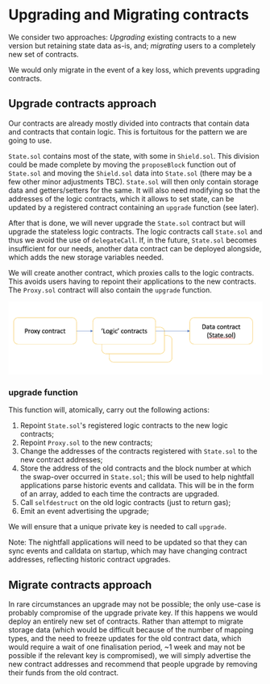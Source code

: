 # Upgrading and Migrating contracts

We consider two approaches:  *Upgrading* existing contracts to a new version but retaining
state data as-is, and; *migrating* users to a completely new set of contracts.

We would only migrate in the event of a key loss, which prevents upgrading contracts.

## Upgrade contracts approach

Our contracts are already mostly divided into contracts that contain data and contracts that
contain logic. This is fortuitous for the pattern we are going to use.

`State.sol` contains most of the state, with some in `Shield.sol`.
This division could be made complete by moving the `proposeBlock` function out of `State.sol`
and moving the `Shield.sol` data into `State.sol` (there may be a few other minor adjustments
TBC). `State.sol` will then only contain storage data and getters/setters for the same.
It will also need modifying so that the addresses of the logic contracts, which it allows to
set state, can be updated by a registered contract containing an `upgrade` function (see later).

After that is done, we will never upgrade the `State.sol` contract but will upgrade the
stateless logic contracts. The logic contracts call `State.sol` and thus we avoid the use of
`delegateCall`. If, in the future, `State.sol` becomes insufficient for our needs, another
data contract can be deployed alongside, which adds the new storage variables needed.

We will create another contract, which proxies calls to the logic contracts. This avoids users
having to repoint their applications to the new contracts. The `Proxy.sol` contract will also
contain the `upgrade` function.

![contract interaction](./contract-upgrade.png)

### upgrade function

This function will, atomically, carry out the following actions:

1. Repoint `State.sol`'s registered logic contracts to the new logic contracts;
1. Repoint `Proxy.sol` to the new contracts;
1. Change the addresses of the contracts registered with `State.sol` to the new contract addresses;
1. Store the address of the old contracts and the block number at which the swap-over occurred in `State.sol`; this
will be used to help nightfall applications parse historic events and calldata. This will be in the form of
an array, added to each time the contracts are upgraded.
1. Call `selfdestruct` on the old logic contracts (just to return gas);
1. Emit an event advertising the upgrade;

We will ensure that a unique private key is needed to call `upgrade`.

Note: The nightfall applications will need to be updated so that they can sync events and calldata on startup,
which may have changing contract addresses, reflecting historic contract upgrades.

## Migrate contracts approach

In rare circumstances an upgrade may not be possible; the only use-case is probably compromise of the upgrade
private key.  If this happens we would deploy an entirely new set of contracts. Rather than attempt to
migrate storage data (which would be difficult because of the number of mapping types, and the need to
freeze updates for the old contract data, which would require a wait of one finalisation period, ~1 week and may not be
possible if the relevant key is compromised), we will simply advertise the new contract addresses and recommend
that people upgrade by removing their funds from the old contract.
